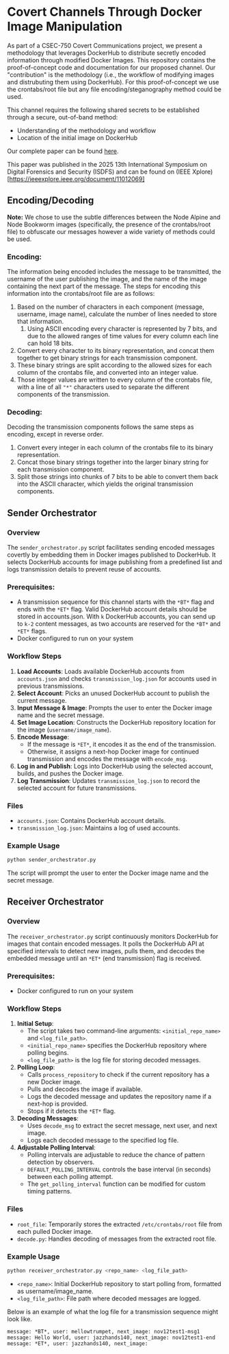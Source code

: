 # Covert Channels Through Docker Image Manipulation
As part of a CSEC-750 Covert Communications project, we present a methodology that leverages DockerHub to distribute secretly encoded information through modified Docker Images. This repository contains the proof-of-concept code and documentation for our proposed channel. Our "contribution" is the methodology (i.e., the workflow of modifying images and distrubuting them using DockerHub). For this proof-of-concept we use the crontabs/root file but any file encoding/steganography method could be used. 

This channel requires the following shared secrets to be established through a secure, out-of-band method:
- Understanding of the methodology and workflow
- Location of the initial image on DockerHub

Our complete paper can be found [here](CC_Through_Docker_Image_Manipulation.pdf).
<!-- It can also be found HERE. (on the slim chance that it gets published)  -->
This paper was published in the 2025 13th International Symposium on Digital Forensics and Security (ISDFS) and can be found on (IEEE Xplore)[https://ieeexplore.ieee.org/document/11012069]

## Encoding/Decoding

**Note:** We chose to use the subtle differences between the Node Alpine and Node Bookworm images (specifically, the presence of the crontabs/root file) to obfuscate our messages however a wide variety of methods could be used.

### Encoding:
The information being encoded includes the message to be transmitted, the username of the user publishing the image, and the name of the image containing the next part of the message.
The steps for encoding this information into the crontabs/root file are as follows:
1. Based on the number of characters in each component (message, username, image name), calculate the number of lines needed to store that information.
   1. Using ASCII encoding every character is represented by 7 bits, and due to the allowed ranges of time values for every column each line can hold 18 bits.
2. Convert every character to its binary representation, and concat them together to get binary strings for each transmission component.
3. These binary strings are split according to the allowed sizes for each column of the crontabs file, and converted into an integer value.
4. Those integer values are written to every column of the crontabs file, with a line of all `"*"` characters used to separate the different components of the transmission. 

### Decoding:
Decoding the transmission components follows the same steps as encoding, except in reverse order.
1. Convert every integer in each column of the crontabs file to its binary representation.
2. Concat those binary strings together into the larger binary string for each transmission component.
3. Split those strings into chunks of 7 bits to be able to convert them back into the ASCII character, which yields the original transmission components.

## Sender Orchestrator

### Overview
The `sender_orchestrator.py` script facilitates sending encoded messages covertly by embedding them in Docker images published to DockerHub. It selects DockerHub accounts for image publishing from a predefined list and logs transmission details to prevent reuse of accounts.

### Prerequisites:
- A transmission sequence for this channel starts with the `*BT*` flag and ends with the `*ET*` flag. Valid DockerHub account details should be stored in accounts.json. With `k` DockerHub accounts, you can send up to `k-2` content messages, as two accounts are reserved for the `*BT*` and `*ET*` flags.
- Docker configured to run on your system

### Workflow Steps
1. **Load Accounts**: Loads available DockerHub accounts from `accounts.json` and checks `transmission_log.json` for accounts used in previous transmissions.
2. **Select Account**: Picks an unused DockerHub account to publish the current message.
3. **Input Message & Image**: Prompts the user to enter the Docker image name and the secret message.
4. **Set Image Location**: Constructs the DockerHub repository location for the image (`username/image_name`).
5. **Encode Message**:
    - If the message is `*ET*`, it encodes it as the end of the transmission.
    - Otherwise, it assigns a next-hop Docker image for continued transmission and encodes the message with `encode_msg`.
6. **Log in and Publish**: Logs into DockerHub using the selected account, builds, and pushes the Docker image.
7. **Log Transmission**: Updates `transmission_log.json` to record the selected account for future transmissions.

### Files
- `accounts.json`: Contains DockerHub account details.
- `transmission_log.json`: Maintains a log of used accounts.

### Example Usage
```bash
python sender_orchestrator.py
```
The script will prompt the user to enter the Docker image name and the secret message.


## Receiver Orchestrator

### Overview
The `receiver_orchestrator.py` script continuously monitors DockerHub for images that contain encoded messages. It polls the DockerHub API at specified intervals to detect new images, pulls them, and decodes the embedded message until an `*ET*` (end transmission) flag is received.

### Prerequisites:
- Docker configured to run on your system

### Workflow Steps
1. **Initial Setup**:
    - The script takes two command-line arguments: `<initial_repo_name>` and `<log_file_path>`.
    - `<initial_repo_name>` specifies the DockerHub repository where polling begins.
    - `<log_file_path>` is the log file for storing decoded messages.
2. **Polling Loop**:
    - Calls `process_repository` to check if the current repository has a new Docker image.
    - Pulls and decodes the image if available.
    - Logs the decoded message and updates the repository name if a next-hop is provided.
    - Stops if it detects the `*ET*` flag.
3. **Decoding Messages**:
    - Uses `decode_msg` to extract the secret message, next user, and next image.
    - Logs each decoded message to the specified log file.
4. **Adjustable Polling Interval**:
    - Polling intervals are adjustable to reduce the chance of pattern detection by observers.
    - `DEFAULT_POLLING_INTERVAL` controls the base interval (in seconds) between each polling attempt.
    - The `get_polling_interval` function can be modified for custom timing patterns.

### Files
- `root_file`: Temporarily stores the extracted `/etc/crontabs/root` file from each pulled Docker image.
- `decode.py`: Handles decoding of messages from the extracted root file.

### Example Usage
```bash
python receiver_orchestrator.py <repo_name> <log_file_path>
```
- `<repo_name>`: Initial DockerHub repository to start polling from, formatted as username/image_name.
- `<log_file_path>`: File path where decoded messages are logged.

Below is an example of what the log file for a transmission sequence might look like.

```
message: *BT*, user: mellowtrumpet, next_image: nov12test1-msg1
message: Hello World, user: jazzhands140, next_image: nov12test1-end
message: *ET*, user: jazzhands140, next_image: 
```
